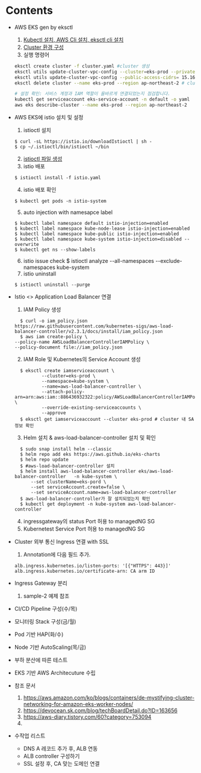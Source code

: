 # Contents    
  - AWS EKS gen by eksctl
    1) [Kubectl 설치, AWS Cli 설치, eksctl cli 설치](https://github.com/kanghyungmin/eks-infra/blob/master/documentation/build_eks.md)
    2) [Cluster 환경 구성](https://github.com/kanghyungmin/eks-infra/blob/master/cluster.yaml)
    3) 실행 명령어
      ```bash
      eksctl create cluster -f cluster.yaml #cluster 생성
      eksctl utils update-cluster-vpc-config --cluster=eks-prod --private-access=true --public-access=true --approve #private-access 설정
      eksctl utils update-cluster-vpc-config --public-access-cidrs= 15.164.94.4/32 --cluster eks-prod --approve # bastion host ip acl
      eksctl delete cluster --name eks-prod --region ap-northeast-2 # cluster 삭제

      # 설정 확인: 서비스 계정과 IAM 역할이 올바르게 연결되었는지 점검합니다.
      kubectl get serviceaccount eks-service-account -n default -o yaml 
      aws eks describe-cluster --name eks-prod --region ap-northeast-2
      ```
  - AWS EKS에 istio 설치 및 설정  
    1) istioctl 설치 
      ```
      $ curl -sL https://istio.io/downloadIstioctl | sh -
      $ cp ~/.istioctl/bin/istioctl ~/bin
      ```
    2) [istioctl 파일 생성](https://github.com/kanghyungmin/eks-infra/blob/master/istio.yaml)
    3) istio 배포 
      ```
      $ istioctl install -f istio.yaml
      ```
    4) istio 배포 확인
      ```
      $ kubectl get pods -n istio-system
      ```
    5) auto injection with namesapce label
      ```
      $ kubectl label namespace default istio-injection=enabled
      $ kubectl label namespace kube-node-lease istio-injection=enabled
      $ kubectl label namespace kube-public istio-injection=enabled
      $ kubectl label namespace kube-system istio-injection=disabled --overwrite
      $ kubectl get ns --show-labels
      ```
    6) istio issue check 
      $ istioctl analyze --all-namespaces --exclude-namespaces kube-system
    7) istio uninstall 
      ```
      $ istioctl uninstall --purge
      ```
  - Istio <> Application Load Balancer 연결
    1) IAM Policy 생성
    ```
      $ curl -o iam_policy.json https://raw.githubusercontent.com/kubernetes-sigs/aws-load-balancer-controller/v2.3.1/docs/install/iam_policy.json
      $ aws iam create-policy \
    --policy-name AWSLoadBalancerControllerIAMPolicy \
    --policy-document file://iam_policy.json
    ```
    2) IAM Role 및 Kubernetes의 Service Account 생성
    ```
      $ eksctl create iamserviceaccount \
              --cluster=eks-prod \
              --namespace=kube-system \
              --name=aws-load-balancer-controller \
              --attach-policy-arn=arn:aws:iam::886436932322:policy/AWSLoadBalancerControllerIAMPolicy \
              --override-existing-serviceaccounts \
              --approve
      $ eksctl get iamserviceaccount --cluster eks-prod # cluster 내 SA 정보 확인 
    ```
    3) Helm 설치 & aws-load-balancer-controller 설치 및 확인  
    ```
      $ sudo snap install helm --classic
      $ helm repo add eks https://aws.github.io/eks-charts
      $ helm repo update
      $ #aws-load-balancer-controller 설치
      $ helm install aws-load-balancer-controller eks/aws-load-balancer-controller   -n kube-system \
          --set clusterName=eks-pord \
          --set serviceAccount.create=false \
          --set serviceAccount.name=aws-load-balancer-controller
      $ aws-load-balancer-controller가 잘 설치되었는지 확인
      $ kubectl get deployment -n kube-system aws-load-balancer-controller
    ```
    4) ingressgateway의 status Port 허용 to managedNG SG
    5) Kubernetest Service Port 허용 to managedNG SG

  - Cluster 외부 통신 Ingress 연결 with SSL
    1) Annotation에 다음 필드 추가.
    ```
    alb.ingress.kubernetes.io/listen-ports: '[{"HTTPS": 443}]'
    alb.ingress.kubernetes.io/certificate-arn: CA arm ID
    ```
  - Ingress Gateway 분리  
    1) sample-2 예제 참조 
  - CI/CD Pipeline 구성(수/목)
  - 모니터링 Stack 구성(금/월)
  - Pod 기반 HAP(화/수)
  - Node 기반 AutoScaling(목/금)
  - 부하 분산에 따른 테스트
  - EKS 기반 AWS Architecuture 수립
    
  - 참조 문서
    1) https://aws.amazon.com/ko/blogs/containers/de-mystifying-cluster-networking-for-amazon-eks-worker-nodes/
    2) https://devocean.sk.com/blog/techBoardDetail.do?ID=163656
    3) https://aws-diary.tistory.com/60?category=753094
    4) 
  - 수작업 리스트 
    - DNS A 레코드 추가 후, ALB 연동
    - ALB controller 구성하기
    - SSL 설정 후, CA 맞는 도메인 연결